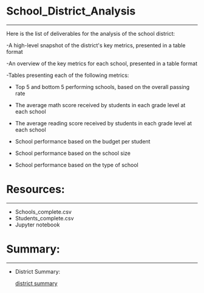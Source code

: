 # School_District_Analysis
------------------------------------------------------------------------
Here is the list of deliverables for the analysis of the school district: 
       
 -A high-level snapshot of the district's key metrics, presented in a table format
 
 -An overview of the key metrics for each school, presented in a table format
 
 
-Tables presenting each of the following metrics:
 
 
   *  Top 5 and bottom 5 performing schools, based on the overall passing rate
     
     
   * The average math score received by students in each grade level at each school
     
     
  * The average reading score received by students in each grade level at each school
     
  *  School performance based on the budget per student
     
     
   *  School performance based on the school size 
     
     
   *  School performance based on the type of school
   
  
# Resources:
----------------------------------------------------------------------------------------

   * Schools_complete.csv
   * Students_complete.csv
   * Jupyter notebook
   
   
# Summary:
------------------------------------------------------------------------------------------


 * District Summary:
                   
                   
      [district summary](https://user-images.githubusercontent.com/65969608/85871825-91f4be00-b794-11ea-9300-d34682553fa3.png)
